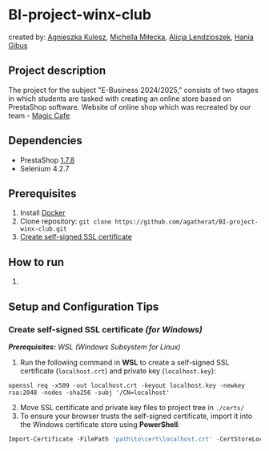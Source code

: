 # BI-project-winx-club

created by: [Agnieszka Kulesz](https://github.com/agatherat), [Michella Miłecka](https://github.com/michellamilecka), [Alicja Lendzioszek](https://github.com/alicjalendzioszek), [Hania Gibus](https://github.com/haniagibus)

## Project description
The project for the subject "E-Business 2024/2025," consists of two stages in which students are tasked with creating an online store based on PrestaShop software.
Website of online shop which was recreated by our team - [Magic Cafe](https://magiccafe.eu/)

## Dependencies 
- PrestaShop [1.7.8](https://github.com/PrestaShop/PrestaShop/releases/download/1.7.8.11/prestashop_1.7.8.11.zip)
- Selenium 4.2.7
  
## Prerequisites
1. Install [Docker](https://docs.docker.com/engine/install/)
2. Clone repository: `git clone https://github.com/agatherat/BI-project-winx-club.git`
3. [Create self-signed SSL certificate](#create-self-signed-ssl-certificate-for-windows)

## How to run
1. 

## Setup and Configuration Tips



### Create self-signed SSL certificate _(for Windows)_
_**Prerequisites:** WSL (Windows Subsystem for Linux)_

1. Run the following command in **WSL** to create a self-signed SSL certificate (`localhost.crt`) and private key (`localhost.key`):
```shell
openssl req -x509 -out localhost.crt -keyout localhost.key -newkey rsa:2048 -nodes -sha256 -subj '/CN=localhost'
```
2. Move SSL certificate and private key files to project tree in `./certs/`
3. To ensure your browser trusts the self-signed certificate, import it into the Windows certificate store using **PowerShell**:
```powershell
Import-Certificate -FilePath 'path\to\cert\localhost.crt' -CertStoreLocation Cert:\CurrentUser\Root\
```
